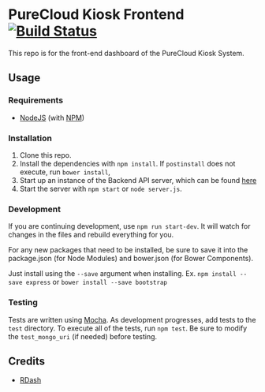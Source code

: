 # PureCloud Kiosk Frontend [![Build Status](https://travis-ci.org/purecloud-kiosk/purecloud-kiosk-frontend.svg?branch=master)](https://travis-ci.org/purecloud-kiosk/purecloud-kiosk-frontend)

This repo is for the front-end dashboard of the PureCloud Kiosk System.

## Usage
### Requirements
* [NodeJS](http://nodejs.org/) (with [NPM](https://www.npmjs.org/))

### Installation
1. Clone this repo.
2. Install the dependencies with `npm install`. If `postinstall` does not execute, run `bower install`,
3. Start up an instance of the Backend API server, which can be found [here](https://github.com/purecloud-kiosk/purecloud-kiosk-backend)
4. Start the server with `npm start` or `node server.js`.

### Development
If you are continuing development, use `npm run start-dev`. It will watch for changes in the files and rebuild everything for you.

For any new packages that need to be installed, be sure to save it into the package.json (for Node Modules)
and bower.json (for Bower Components).

Just install using the `--save` argument when installing. Ex. `npm install --save express` or `bower install --save bootstrap`

### Testing
Tests are written using [Mocha](http://mochajs.org). As development progresses, add tests to the `test` directory. To execute all of the tests, run `npm test`. Be sure to modify the `test_mongo_uri` (if needed) before testing.

## Credits
* [RDash](https://github.com/rdash/rdash-ui)

